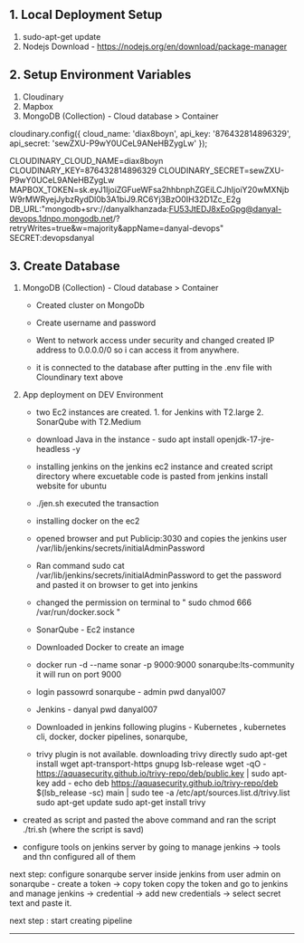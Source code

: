 ## 1. Local Deployment Setup

1. sudo-apt-get update
2. Nodejs Download - https://nodejs.org/en/download/package-manager

## 2. Setup Environment Variables

1. Cloudinary
2. Mapbox 
3. MongoDB (Collection) - Cloud database > Container

cloudinary.config({ 
        cloud_name: 'diax8boyn', 
        api_key: '876432814896329', 
        api_secret: 'sewZXU-P9wY0UCeL9ANeHBZygLw' 
    });

CLOUDINARY_CLOUD_NAME=diax8boyn
CLOUDINARY_KEY=876432814896329
CLOUDINARY_SECRET=sewZXU-P9wY0UCeL9ANeHBZygLw
MAPBOX_TOKEN=sk.eyJ1IjoiZGFueWFsa2hhbnphZGEiLCJhIjoiY20wMXNjbW9rMWRyejJybzRydDl0b3A1biJ9.RC6Yj3BzO0IH32D1Zc_E2g
DB_URL:"mongodb+srv://danyalkhanzada:FU53JtEDJ8xEoGpg@danyal-devops.1dnpo.mongodb.net/?retryWrites=true&w=majority&appName=danyal-devops"
SECRET:devopsdanyal

## 3. Create Database

1. MongoDB (Collection) - Cloud database > Container
    - Created cluster on MongoDb
    - Create username and password
    - Went to network access under security and changed created IP address to 0.0.0.0/0 so i can access it from anywhere. 
    
    - it is connected to the database after putting in the .env file with Cloundinary text above


2. App deployment on DEV Environment
    - two Ec2 instances are created. 1. for Jenkins with T2.large 2. SonarQube with T2.Medium
    - download Java in the instance - sudo apt install openjdk-17-jre-headless -y
    - installing jenkins on the jenkins ec2 instance and created script directory where excuetable code is pasted from jenkins install website for ubuntu
    - ./jen.sh executed the transaction
    - installing docker on the ec2 
    - opened browser and put Publicip:3030 and copies the jenkins user /var/lib/jenkins/secrets/initialAdminPassword
    - Ran command sudo cat /var/lib/jenkins/secrets/initialAdminPassword to get the password and pasted it on browser to get into jenkins
    - changed the permission on terminal to " sudo chmod 666 /var/run/docker.sock "

    - SonarQube - Ec2 instance 
    - Downloaded Docker to create an image
    - docker run -d --name sonar -p 9000:9000 sonarqube:lts-community 
     it will run on port 9000

     - login passowrd sonarqube - admin pwd danyal007
    - Jenkins - danyal pwd danyal007

    - Downloaded in jenkins following plugins
            - Kubernetes , kubernetes cli, docker, docker pipelines, sonarqube, 

    - trivy plugin is not available. downloading trivy directly
    sudo apt-get install wget apt-transport-https gnupg lsb-release
wget -qO - https://aquasecurity.github.io/trivy-repo/deb/public.key | sudo apt-key add -
echo deb https://aquasecurity.github.io/trivy-repo/deb $(lsb_release -sc) main | sudo tee -a /etc/apt/sources.list.d/trivy.list
sudo apt-get update
sudo apt-get install trivy

- created as script and pasted the above command and ran the script ./tri.sh (where the script is savd)

- configure tools on jenkins server by going to manage jenkins -> tools and thn configured all of them 

next step: configure sonarqube server inside jenkins
from user admin on sonarqube - create a token -> copy token
copy the token and go to jenkins and manage jenkins -> credential -> add new credentials -> select secret text and paste it. 

next step : start creating pipeline

*****
